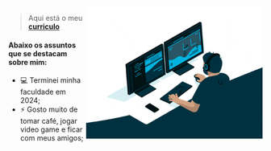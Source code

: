 <img align="right" src="assets\img\programando.gif" width="350"/>

> Aqui está o meu [**curriculo**](https://mpalmeida96.github.io)

#### Abaixo os assuntos que se destacam sobre mim: 
- 💻 Terminei minha faculdade em 2024;
- ⚡ Gosto muito de tomar café, jogar video game e ficar com meus amigos;
